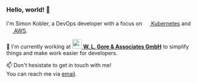 ### Hello, world! 👋

I'm Simon Kobler, a DevOps developer with a focus on [<img src="https://upload.wikimedia.org/wikipedia/labs/thumb/b/ba/Kubernetes-icon-color.svg/2110px-Kubernetes-icon-color.svg.png" width="16" height="16"> Kubernetes]([https://flutter.dev](https://kubernetes.io/de/)) and [<img src="[https://dart.dev/assets/shared/dart/icon/64.png](https://cdn.iconscout.com/icon/free/png-256/free-aws-1869025-1583149.png)" width="16" height="16"> AWS](https://aws.amazon.com).

🌱 I'm currently working at [<img src="https://cdn.cookielaw.org/logos/4299597f-b79a-4366-b0af-8602ffca3653/70f24e49-ddb0-4577-ba64-98295e8f6004/0c18e79b-d3ae-4fb3-ac2a-ed6aa3ca6efe/gore_logo_color_positive_rgb.png" width="25" height="25"> **W. L. Gore & Associates GmbH**](https://gore.de) to simplify things and make work easier for developers.  

📫 Don't hesistate to get in touch with me!  
You can reach me via [email](mailto:contact+github@kobler.me).

